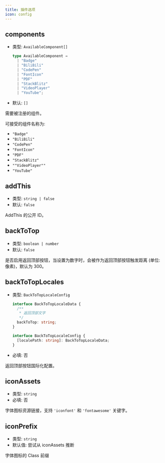 ```yaml
---
title: 插件选项
icon: config
---
```


## components

- 类型: `AvailableComponent[]`

  ```ts
  type AvailableComponent =
    | "Badge"
    | "BiliBili"
    | "CodePen"
    | "FontIcon"
    | "PDF"
    | "StackBlitz"
    | "VideoPlayer"
    | "YouTube";
  ```

- 默认: `[]`

需要被注册的组件。

可接受的组件名称为:

- `"Badge"`
- `"BiliBili"`
- `"CodePen"`
- `"FontIcon"`
- `"PDF"`
- `"StackBlitz"`
- `""VideoPlayer""`
- `"YouTube"`

## addThis

- 类型: `string | false`
- 默认: `false`

AddThis 的公开 ID。

## backToTop

- 类型: `boolean | number`
- 默认: `false`

是否启用返回顶部按钮，当设置为数字时，会被作为返回顶部按钮触发距离 (单位: 像素)，默认为 300。

## backToTopLocales

- 类型: `BackToTopLocaleConfig`

  ```ts
  interface BackToTopLocaleData {
    /**
     * 返回顶部文字
     */
    backToTop: string;
  }

  interface BackToTopLocaleConfig {
    [localePath: string]: BackToTopLocaleData;
  }
  ```

- 必填: 否

返回顶部按钮国际化配置。

## iconAssets

- 类型: `string`
- 必填: 否

字体图标资源链接，支持 `'iconfont'` 和 `'fontawesome'` 关键字。

## iconPrefix

- 类型: `string`
- 默认值: 尝试从 iconAssets 推断

字体图标的 Class 前缀
